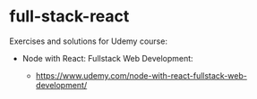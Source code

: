 # full-stack-react

Exercises and solutions for Udemy course:

* Node with React: Fullstack Web Development:

    * https://www.udemy.com/node-with-react-fullstack-web-development/
